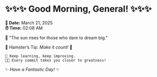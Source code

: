 # ✨✨✨ Good Morning, General! ✨✨✨

**📅 Date:** March 21, 2025  
**⏰ Time:** 02:08 AM  

🌅 "The sun rises for those who dare to dream big."  

🐹 Hamster’s Tip: _Make it count!_ 💪  

```
🚀 Keep learning, keep improving.  
🧑‍💻 Every commit takes you closer to greatness!  
```

✨ *Have a Fantastic Day!* ✨  
